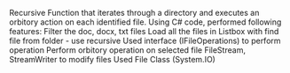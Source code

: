 Recursive Function that iterates through a directory and executes an orbitory action on each identified file.
Using C# code, performed following features:
Filter the doc, docx, txt files
Load all the files in Listbox with find file from folder - use recursive
Used interface (IFileOperations) to perform operation
Perform orbitory operation on selected file
FileStream, StreamWriter to modify files
Used File Class (System.IO)
